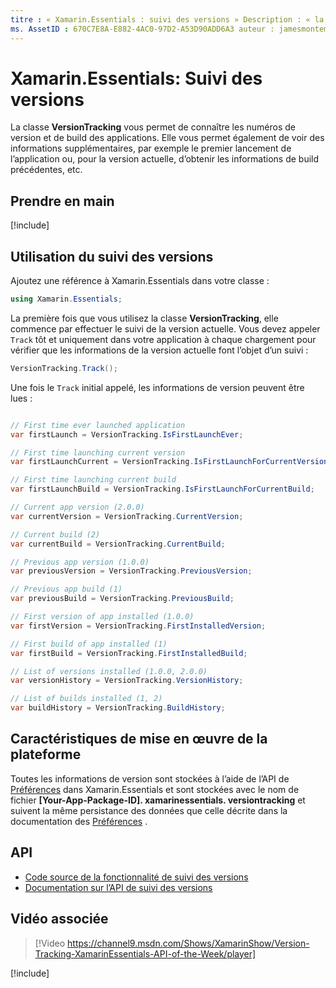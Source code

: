 ```yaml
---
titre : « Xamarin.Essentials : suivi des versions » Description : « la classe VersionTracking dans Xamarin.Essentials vous permet de vérifier la version des applications et les numéros de build, ainsi que d’afficher des informations supplémentaires, par exemple si c’est la première fois que l’application est lancée ou pour la version actuelle, obtenez les informations de build précédentes, et bien plus encore ».
ms. AssetID : 670C7E8A-E882-4AC0-97D2-A53D90ADD6A3 auteur : jamesmontemagno ms. Author : Jamont ms. Date : 05/28/2019 ms. Custom : Video No-Loc : [ Xamarin.Forms , Xamarin.Essentials ]
---
```


# <a name="xamarinessentials-version-tracking"></a>Xamarin.Essentials: Suivi des versions

La classe **VersionTracking** vous permet de connaître les numéros de version et de build des applications. Elle vous permet également de voir des informations supplémentaires, par exemple le premier lancement de l’application ou, pour la version actuelle, d’obtenir les informations de build précédentes, etc.

## <a name="get-started"></a>Prendre en main

[!include[](~/essentials/includes/get-started.md)]

## <a name="using-version-tracking"></a>Utilisation du suivi des versions

Ajoutez une référence à Xamarin.Essentials dans votre classe :

```csharp
using Xamarin.Essentials;
```

La première fois que vous utilisez la classe **VersionTracking**, elle commence par effectuer le suivi de la version actuelle. Vous devez appeler `Track` tôt et uniquement dans votre application à chaque chargement pour vérifier que les informations de la version actuelle font l’objet d’un suivi :

```csharp
VersionTracking.Track();
```

Une fois le `Track` initial appelé, les informations de version peuvent être lues :

```csharp

// First time ever launched application
var firstLaunch = VersionTracking.IsFirstLaunchEver;

// First time launching current version
var firstLaunchCurrent = VersionTracking.IsFirstLaunchForCurrentVersion;

// First time launching current build
var firstLaunchBuild = VersionTracking.IsFirstLaunchForCurrentBuild;

// Current app version (2.0.0)
var currentVersion = VersionTracking.CurrentVersion;

// Current build (2)
var currentBuild = VersionTracking.CurrentBuild;

// Previous app version (1.0.0)
var previousVersion = VersionTracking.PreviousVersion;

// Previous app build (1)
var previousBuild = VersionTracking.PreviousBuild;

// First version of app installed (1.0.0)
var firstVersion = VersionTracking.FirstInstalledVersion;

// First build of app installed (1)
var firstBuild = VersionTracking.FirstInstalledBuild;

// List of versions installed (1.0.0, 2.0.0)
var versionHistory = VersionTracking.VersionHistory;

// List of builds installed (1, 2)
var buildHistory = VersionTracking.BuildHistory;
```

## <a name="platform-implementation-specifics"></a>Caractéristiques de mise en œuvre de la plateforme

Toutes les informations de version sont stockées à l’aide de l’API de [Préférences](preferences.md) dans Xamarin.Essentials et sont stockées avec le nom de fichier **[Your-App-Package-ID]. xamarinessentials. versiontracking** et suivent la même persistance des données que celle décrite dans la documentation des [Préférences](preferences.md#persistence) .

## <a name="api"></a>API

- [Code source de la fonctionnalité de suivi des versions](https://github.com/xamarin/Essentials/tree/master/Xamarin.Essentials/VersionTracking)
- [Documentation sur l’API de suivi des versions](xref:Xamarin.Essentials.VersionTracking)

## <a name="related-video"></a>Vidéo associée

> [!Video https://channel9.msdn.com/Shows/XamarinShow/Version-Tracking-XamarinEssentials-API-of-the-Week/player]

[!include[](~/essentials/includes/xamarin-show-essentials.md)]
